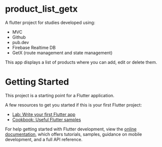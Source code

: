 # product_list_getx

A flutter project for studies developed using:

  - MVC
  - Github
  - pub.dev
  - Firebase Realtime DB
  - GetX (route management and state management)
  
This app displays a list of products where you can add, edit or delete them.

# Getting Started

This project is a starting point for a Flutter application.

A few resources to get you started if this is your first Flutter project:

- [Lab: Write your first Flutter app](https://docs.flutter.dev/get-started/codelab)
- [Cookbook: Useful Flutter samples](https://docs.flutter.dev/cookbook)

For help getting started with Flutter development, view the
[online documentation](https://docs.flutter.dev/), which offers tutorials,
samples, guidance on mobile development, and a full API reference.

